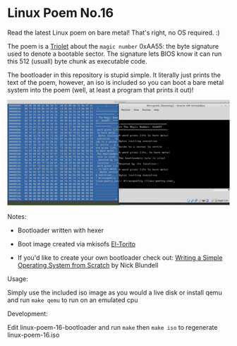 Linux Poem No.16
======================

Read the latest Linux poem on bare metal! That's right, no OS required. :)

The poem is a [Triolet](https://en.wikipedia.org/wiki/Triolet) about the `magic number` 0xAA55: the byte signature used to denote a bootable sector. The signature lets BIOS know it can run this 512 (usuall) byte chunk as executable code.

The bootloader in this repository is stupid simple. It literally just prints the text of the poem, however, an iso is included so you can boot a bare metal system into the poem (well, at least a program that prints it out)!

<img src="poem16.png"></img>

Notes:

- Bootloader written with hexer

- Boot image created via mkisofs [El-Torito](http://wiki.osdev.org/El-Torito)

- If you'd like to create your own bootloader check out: [Writing a Simple Operating System from Scratch](http://www.cs.bham.ac.uk/~exr/lectures/opsys/10_11/lectures/os-dev.pdf) by Nick Blundell

Usage:

  Simply use the included iso image as you would a live disk or install qemu and run ``make qemu`` to run on an emulated cpu

Development:
  
  Edit linux-poem-16-bootloader and run ``make``  then ``make iso`` to regenerate linux-poem-16.iso
